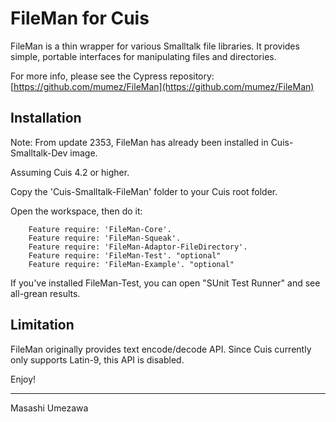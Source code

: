 # FileMan for Cuis #

FileMan is a thin wrapper for various Smalltalk file libraries. It provides simple, portable interfaces for manipulating files and directories.

For more info, please see the Cypress repository:
[https://github.com/mumez/FileMan](https://github.com/mumez/FileMan)

## Installation ##

Note: From update 2353, FileMan has already been installed in Cuis-Smalltalk-Dev image.

Assuming Cuis 4.2 or higher.

Copy the 'Cuis-Smalltalk-FileMan' folder to your Cuis root folder.

Open the workspace, then do it:
````Smalltalk
	Feature require: 'FileMan-Core'.
	Feature require: 'FileMan-Squeak'.
	Feature require: 'FileMan-Adaptor-FileDirectory'.
	Feature require: 'FileMan-Test'. "optional"
	Feature require: 'FileMan-Example'. "optional"
````

If you've installed FileMan-Test, you can open "SUnit Test Runner" and see all-grean results.

## Limitation ##

FileMan originally provides text encode/decode API. Since Cuis currently only supports Latin-9, this API is disabled.


Enjoy!
___
Masashi Umezawa

